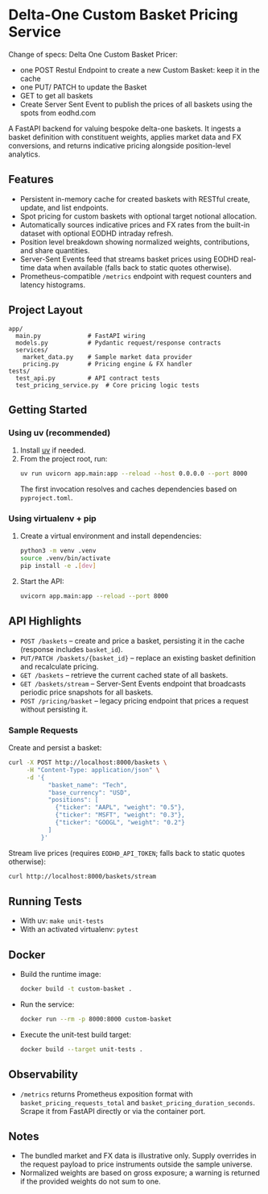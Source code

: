 # Delta-One Custom Basket Pricing Service

Change of specs: Delta One Custom Basket Pricer: 
- one POST Restul Endpoint to create a new Custom Basket: keep it in the cache
- one PUT/ PATCH to update the Basket
- GET to get all baskets
- Create Server Sent Event to publish the prices of all baskets using the spots from eodhd.com

A FastAPI backend for valuing bespoke delta-one baskets. It ingests a basket definition with constituent weights, applies market data and FX conversions, and returns indicative pricing alongside position-level analytics.

## Features
- Persistent in-memory cache for created baskets with RESTful create, update, and list endpoints.
- Spot pricing for custom baskets with optional target notional allocation.
- Automatically sources indicative prices and FX rates from the built-in dataset with optional EODHD intraday refresh.
- Position level breakdown showing normalized weights, contributions, and share quantities.
- Server-Sent Events feed that streams basket prices using EODHD real-time data when available (falls back to static quotes otherwise).
- Prometheus-compatible `/metrics` endpoint with request counters and latency histograms.

## Project Layout
```text
app/
  main.py             # FastAPI wiring
  models.py           # Pydantic request/response contracts
  services/
    market_data.py    # Sample market data provider
    pricing.py        # Pricing engine & FX handler
tests/
  test_api.py         # API contract tests
  test_pricing_service.py  # Core pricing logic tests
```

## Getting Started
### Using uv (recommended)
1. Install [uv](https://docs.astral.sh/uv/) if needed.
2. From the project root, run:
   ```bash
   uv run uvicorn app.main:app --reload --host 0.0.0.0 --port 8000
   ```
   The first invocation resolves and caches dependencies based on `pyproject.toml`.

### Using virtualenv + pip
1. Create a virtual environment and install dependencies:
   ```bash
   python3 -m venv .venv
   source .venv/bin/activate
   pip install -e .[dev]
   ```
2. Start the API:
   ```bash
   uvicorn app.main:app --reload --port 8000
   ```

## API Highlights
- `POST /baskets` – create and price a basket, persisting it in the cache (response includes `basket_id`).
- `PUT/PATCH /baskets/{basket_id}` – replace an existing basket definition and recalculate pricing.
- `GET /baskets` – retrieve the current cached state of all baskets.
- `GET /baskets/stream` – Server-Sent Events endpoint that broadcasts periodic price snapshots for all baskets.
- `POST /pricing/basket` – legacy pricing endpoint that prices a request without persisting it.

### Sample Requests
Create and persist a basket:
```bash
curl -X POST http://localhost:8000/baskets \
     -H "Content-Type: application/json" \
     -d '{
           "basket_name": "Tech",
           "base_currency": "USD",
           "positions": [
             {"ticker": "AAPL", "weight": "0.5"},
             {"ticker": "MSFT", "weight": "0.3"},
             {"ticker": "GOOGL", "weight": "0.2"}
           ]
         }'
```

Stream live prices (requires `EODHD_API_TOKEN`; falls back to static quotes otherwise):
```bash
curl http://localhost:8000/baskets/stream
```

## Running Tests
- With uv: `make unit-tests`
- With an activated virtualenv: `pytest`

## Docker
- Build the runtime image:
  ```bash
  docker build -t custom-basket .
  ```
- Run the service:
  ```bash
  docker run --rm -p 8000:8000 custom-basket
  ```
- Execute the unit-test build target:
  ```bash
  docker build --target unit-tests .
  ```

## Observability
- `/metrics` returns Prometheus exposition format with `basket_pricing_requests_total` and `basket_pricing_duration_seconds`.
  Scrape it from FastAPI directly or via the container port.

## Notes
- The bundled market and FX data is illustrative only. Supply overrides in the request payload to price instruments outside the sample universe.
- Normalized weights are based on gross exposure; a warning is returned if the provided weights do not sum to one.
